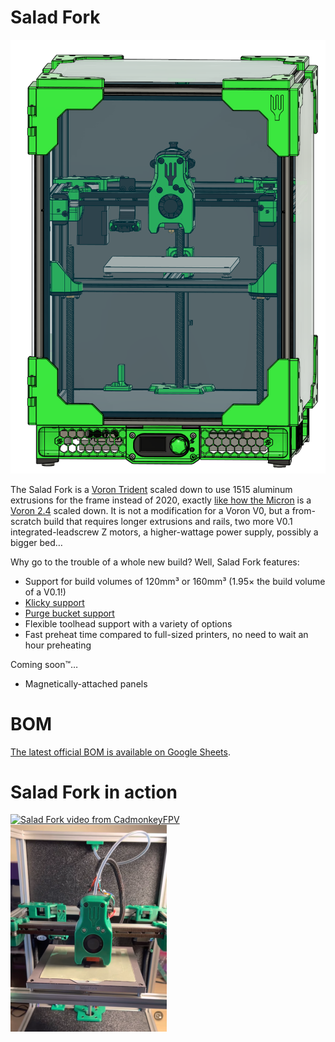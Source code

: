 # Salad Fork

![](images/salad-fork-hero.png)

The Salad Fork is a [Voron Trident][tridentURL] scaled down to use 1515 aluminum extrusions for the frame instead of 2020, exactly [like how the Micron][micronURL] is a [Voron 2.4][v2URL] scaled down. It is not a modification for a Voron V0, but a from-scratch build that requires longer extrusions and rails, two more V0.1 integrated-leadscrew Z motors, a higher-wattage power supply, possibly a bigger bed…

Why go to the trouble of a whole new build? Well, Salad Fork features:

- Support for build volumes of 120mm³ or 160mm³ (1.95× the build volume of a V0.1!)
- [Klicky support][klickyURL]
- [Purge bucket support][purgeBucketURL]
- Flexible toolhead support with a variety of options
- Fast preheat time compared to full-sized printers, no need to wait an hour preheating

Coming soon™…

- Magnetically-attached panels

[tridentURL]: https://vorondesign.com/voron_trident
[micronURL]: https://github.com/hartk1213/micron
[v2URL]: https://vorondesign.com/voron2.4
[klickyURL]: https://github.com/jlas1/Klicky-Probe
[purgeBucketURL]: https://github.com/CadmonkeyFPV/Salad_Fork/tree/master/MODS/Dishwasher
[sexboltURL]: https://github.com/hartk1213/MISC/tree/main/Voron%20Mods/Voron%202/2.4/Voron2.4_SexBolt_ZEndstop

# BOM

[The latest official BOM is available on Google Sheets](https://docs.google.com/spreadsheets/d/1n6JTSzffAK_P--eWcxSz3VW9IkL-mgCT2KQqZSYsVyk/edit?usp=sharing).
# Salad Fork in action

[![Salad Fork video from CadmonkeyFPV](https://img.youtube.com/vi/ibptF2t73A4/0.jpg)](https://youtu.be/ibptF2t73A4)
[![Salad Fork video from Yeri](images/salad-fork-yeri-serial-thumbnail.png)](https://www.youtube.com/watch?v=kDXkF1GaVEc)